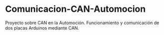 # Comunicacion-CAN-Automocion
Proyecto sobre CAN en la Automoción. Funcionamiento y comunicación de dos placas Arduinos mediante CAN.
